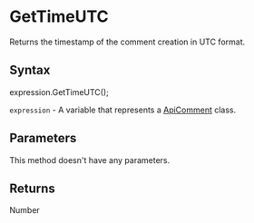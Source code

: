 # GetTimeUTC

Returns the timestamp of the comment creation in UTC format.

## Syntax

expression.GetTimeUTC();

`expression` - A variable that represents a [ApiComment](../ApiComment.md) class.

## Parameters

This method doesn't have any parameters.

## Returns

Number